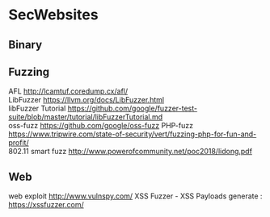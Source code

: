 # SecWebsites

## Binary

## Fuzzing

AFL http://lcamtuf.coredump.cx/afl/  
LibFuzzer https://llvm.org/docs/LibFuzzer.html  
libFuzzer Tutorial https://github.com/google/fuzzer-test-suite/blob/master/tutorial/libFuzzerTutorial.md   
oss-fuzz https://github.com/google/oss-fuzz
PHP-fuzz https://www.tripwire.com/state-of-security/vert/fuzzing-php-for-fun-and-profit/   
802.11 smart fuzz http://www.powerofcommunity.net/poc2018/lidong.pdf

## Web
web exploit http://www.vulnspy.com/
XSS Fuzzer - XSS Payloads generate :  https://xssfuzzer.com/
